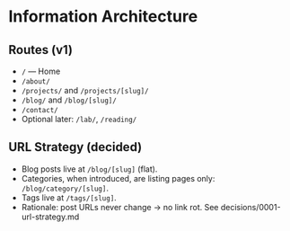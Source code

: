 # Information Architecture

## Routes (v1)
- `/` — Home
- `/about/`
- `/projects/` and `/projects/[slug]/`
- `/blog/` and `/blog/[slug]/`
- `/contact/`
- Optional later: `/lab/`, `/reading/`

## URL Strategy (decided)
- Blog posts live at `/blog/[slug]` (flat).
- Categories, when introduced, are listing pages only: `/blog/category/[slug]`.
- Tags live at `/tags/[slug]`.
- Rationale: post URLs never change → no link rot. See decisions/0001-url-strategy.md
